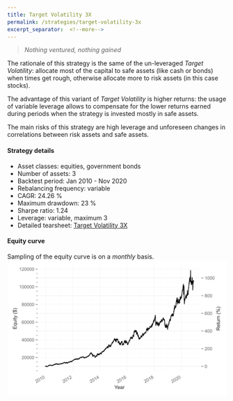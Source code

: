 ```yaml
---
title: Target Volatility 3X
permalink: /strategies/target-volatility-3x
excerpt_separator:  <!--more-->
---
```


> _Nothing ventured, nothing gained_

The rationale of this strategy is the same of the un-leveraged _Target Volatility_: allocate most of the capital to safe assets (like cash or bonds) when times get rough, otherwise allocate more to risk assets (in this case stocks).

The advantage of this variant of _Target Volatility_ is higher returns: the usage of variable leverage allows to compensate for the lower returns earned during periods when the strategy is invested mostly in safe assets.

The main risks of this strategy are high leverage and unforeseen changes in correlations between risk assets and safe assets.

#### Strategy details
* Asset classes: equities, government bonds
* Number of assets: 3
* Backtest period: Jan 2010 - Nov 2020
* Rebalancing frequency: variable
* CAGR: 24.26 %
* Maximum drawdown: 23 %
* Sharpe ratio: 1.24
* Leverage: variable, maximum 3
* Detailed tearsheet: [Target Volatility 3X](/tearsheets/target_volatility_3x.html)

#### Equity curve
Sampling of the equity curve is on a _monthly_ basis.
![Target Volatility 3X](/images/target_volatility_3x.svg)

